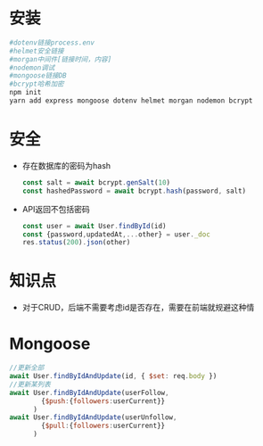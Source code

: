 # 安装

```bash
#dotenv链接process.env
#helmet安全链接
#morgan中间件[链接时间，内容]
#nodemon调试
#mongoose链接DB
#bcrypt哈希加密
npm init
yarn add express mongoose dotenv helmet morgan nodemon bcrypt
```

# 安全

+ 存在数据库的密码为hash

  ```js
  const salt = await bcrypt.genSalt(10)
  const hashedPassword = await bcrypt.hash(password, salt)
  ```

+ API返回不包括密码

  ```js
  const user = await User.findById(id)
  const {password,updatedAt,...other} = user._doc
  res.status(200).json(other)
  ```

# 知识点

+ 对于CRUD，后端不需要考虑id是否存在，需要在前端就规避这种情

# Mongoose

```js
//更新全部
await User.findByIdAndUpdate(id, { $set: req.body })
//更新某列表
await User.findByIdAndUpdate(userFollow, 
        {$push:{followers:userCurrent}}
      )
await User.findByIdAndUpdate(userUnfollow, 
        {$pull:{followers:userCurrent}}
      )
```


